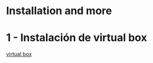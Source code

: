 # Installation and more

# 1 - Instalación de virtual box 

[virtual box](https://www.virtualbox.org/wiki/Downloads)


